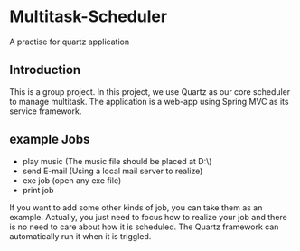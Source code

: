 # Multitask-Scheduler
A practise for quartz application
## Introduction
This is a group project. In this project, we use Quartz as our core scheduler to manage multitask. The application is a web-app using Spring MVC as its service framework.

##  example Jobs
* play music (The music file should be placed at D:\\)
* send E-mail (Using a local mail server to realize)
* exe job (open any exe file)
* print job

If you want to add some other kinds of job, you can take them as an example. Actually, you just need to focus how to realize your job and there is no need to care about how it is scheduled. The Quartz framework can automatically run it when it is triggled.
